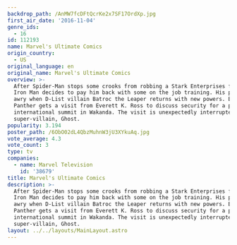 ```yaml
---
backdrop_path: /AnMW7fcDFtQcrKe2x7SF17OrdXp.jpg
first_air_date: '2016-11-04'
genre_ids:
  - 16
id: 112193
name: Marvel's Ultimate Comics
origin_country:
  - US
original_language: en
original_name: Marvel's Ultimate Comics
overview: >-
  After Spider-Man stops some crooks from robbing a Stark Enterprises facility,
  Iron Man decides to pay him back with some on the job training. His plan goes
  awry when D-List villain Batroc the Leaper returns with new powers. Black
  Panther gets a visit from Everett K. Ross to discuss security for a possible
  international summit in Wakanda. The visit is unexpectedly interrupted by
  super-villain, Ghost.
popularity: 3.194
poster_path: /6ObO02dL4QbzMuhnW3jU3XYkuAq.jpg
vote_average: 4.3
vote_count: 3
type: tv
companies:
  - name: Marvel Television
    id: '38679'
title: Marvel's Ultimate Comics
description: >-
  After Spider-Man stops some crooks from robbing a Stark Enterprises facility,
  Iron Man decides to pay him back with some on the job training. His plan goes
  awry when D-List villain Batroc the Leaper returns with new powers. Black
  Panther gets a visit from Everett K. Ross to discuss security for a possible
  international summit in Wakanda. The visit is unexpectedly interrupted by
  super-villain, Ghost.
layout: ../../layouts/MainLayout.astro
---
```


